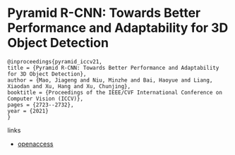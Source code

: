 # Pyramid R-CNN: Towards Better Performance and Adaptability for 3D Object Detection

```
@inproceedings{pyramid_iccv21,
title = {Pyramid R-CNN: Towards Better Performance and Adaptability for 3D Object Detection},
author = {Mao, Jiageng and Niu, Minzhe and Bai, Haoyue and Liang, Xiaodan and Xu, Hang and Xu, Chunjing},
booktitle = {Proceedings of the IEEE/CVF International Conference on Computer Vision (ICCV)},
pages = {2723--2732},
year = {2021}
}
```

links
- [openaccess](http://openaccess.thecvf.com//content/ICCV2021/html/Mao_Pyramid_R-CNN_Towards_Better_Performance_and_Adaptability_for_3D_Object_ICCV_2021_paper.html)
